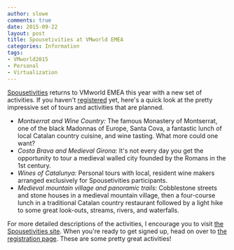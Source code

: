 ```yaml
---
author: slowe
comments: true
date: 2015-09-22
layout: post
title: Spousetivities at VMworld EMEA
categories: Information
tags:
- VMworld2015
- Personal
- Virtualization
---
```


[Spousetivities][link-2] returns to VMworld EMEA this year with a new set of activities. If you haven't [registered][link-1] yet, here's a quick look at the pretty impressive set of tours and activities that are planned.

* _Montserrat and Wine Country:_ The famous Monastery of Montserrat, one of the black Madonnas of Europe, Santa Cova, a fantastic lunch of local Catalan country cuisine, and wine tasting. What more could one want?
* _Costa Brava and Medieval Girona:_ It's not every day you get the opportunity to tour a medieval walled city founded by the Romans in the 1st century.
* _Wines of Catalunya:_ Personal tours with local, resident wine makers arranged exclusively for Spousetivities participants.
* _Medieval mountain village and panoramic trails:_ Cobblestone streets and stone houses in a medieval mountain village, then a four-course lunch in a traditional Catalan country restaurant followed by a light hike to some great look-outs, streams, rivers, and waterfalls.

For more detailed descriptions of the activities, I encourage you to visit [the Spousetivities site][link-3]. When you're ready to get signed up, head on over to [the registration page][link-1]. These are some pretty great activities!


[link-1]: https://www.eventbrite.com/e/vmworld-barcelona-spousetivities-2015-tickets-4118665038
[link-2]: http://spousetivities.com
[link-3]: http://spousetivities.com/2015/09/lets-go-to-barcelona/
